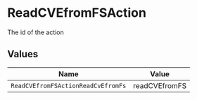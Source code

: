 # ReadCVEfromFSAction

The id of the action


## Values

| Name                               | Value                              |
| ---------------------------------- | ---------------------------------- |
| `ReadCVEfromFSActionReadCvEfromFs` | readCVEfromFS                      |